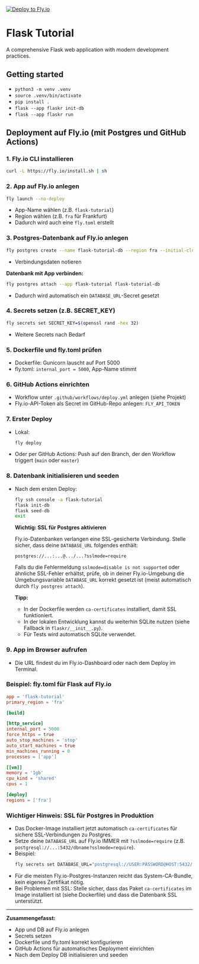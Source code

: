 [![Deploy to Fly.io](https://github.com/georggoetz/flask_tutorial/actions/workflows/deploy.yml/badge.svg)](https://github.com/georggoetz/flask_tutorial/actions/workflows/deploy.yml)

# Flask Tutorial

A comprehensive Flask web application with modern development practices.

## Getting started

* ```python3 -m venv .venv```
* ```source .venv/bin/activate```
* ```pip install .```
* ```flask --app flaskr init-db```
* ```flask --app flaskr run```

## Deployment auf Fly.io (mit Postgres und GitHub Actions)

### 1. Fly.io CLI installieren

```bash
curl -L https://fly.io/install.sh | sh
```

### 2. App auf Fly.io anlegen

```bash
fly launch --no-deploy
```
- App-Name wählen (z.B. `flask-tutorial`)
- Region wählen (z.B. `fra` für Frankfurt)
- Dadurch wird auch eine `fly.toml` erstellt

### 3. Postgres-Datenbank auf Fly.io anlegen

```bash
fly postgres create --name flask-tutorial-db --region fra --initial-cluster-size 1
```
- Verbindungsdaten notieren

**Datenbank mit App verbinden:**
```bash
fly postgres attach --app flask-tutorial flask-tutorial-db
```
- Dadurch wird automatisch ein `DATABASE_URL`-Secret gesetzt

### 4. Secrets setzen (z.B. SECRET_KEY)

```bash
fly secrets set SECRET_KEY=$(openssl rand -hex 32)
```
- Weitere Secrets nach Bedarf

### 5. Dockerfile und fly.toml prüfen
- Dockerfile: Gunicorn lauscht auf Port 5000
- fly.toml: `internal_port = 5000`, App-Name stimmt

### 6. GitHub Actions einrichten
- Workflow unter `.github/workflows/deploy.yml` anlegen (siehe Projekt)
- Fly.io-API-Token als Secret im GitHub-Repo anlegen: `FLY_API_TOKEN`

### 7. Erster Deploy
- Lokal:
  ```bash
  fly deploy
  ```
- Oder per GitHub Actions: Push auf den Branch, der den Workflow triggert (`main` oder `master`)

### 8. Datenbank initialisieren und seeden
- Nach dem ersten Deploy:
  ```bash
  fly ssh console -a flask-tutorial
  flask init-db
  flask seed-db
  exit
  ```
  
  **Wichtig: SSL für Postgres aktivieren**
  
  Fly.io-Datenbanken verlangen eine SSL-gesicherte Verbindung. Stelle sicher, dass deine `DATABASE_URL` folgendes enthält:
  
  ```
  postgres://...:...@.../...?sslmode=require
  ```
  
  Falls du die Fehlermeldung `sslmode=disable is not supported` oder ähnliche SSL-Fehler erhältst, prüfe, ob in deiner Fly.io-Umgebung die Umgebungsvariable `DATABASE_URL` korrekt gesetzt ist (meist automatisch durch `fly postgres attach`).
  
  **Tipp:**
  - In der Dockerfile werden `ca-certificates` installiert, damit SSL funktioniert.
  - In der lokalen Entwicklung kannst du weiterhin SQLite nutzen (siehe Fallback in `flaskr/__init__.py`).
  - Für Tests wird automatisch SQLite verwendet.

### 9. App im Browser aufrufen
- Die URL findest du im Fly.io-Dashboard oder nach dem Deploy im Terminal.

### Beispiel: fly.toml für Flask auf Fly.io

```toml
app = 'flask-tutorial'
primary_region = 'fra'

[build]

[http_service]
internal_port = 5000
force_https = true
auto_stop_machines = 'stop'
auto_start_machines = true
min_machines_running = 0
processes = ['app']

[[vm]]
memory = '1gb'
cpu_kind = 'shared'
cpus = 1

[deploy]
regions = ['fra']
```

### Wichtiger Hinweis: SSL für Postgres in Produktion
- Das Docker-Image installiert jetzt automatisch `ca-certificates` für sichere SSL-Verbindungen zu Postgres.
- Setze deine `DATABASE_URL` auf Fly.io IMMER mit `?sslmode=require` (z.B. `postgresql://...:5432/dbname?sslmode=require`).
- Beispiel:
  ```bash
  fly secrets set DATABASE_URL="postgresql://USER:PASSWORD@HOST:5432/DBNAME?sslmode=require"
  ```
- Für die meisten Fly.io-Postgres-Instanzen reicht das System-CA-Bundle, kein eigenes Zertifikat nötig.
- Bei Problemen mit SSL: Stelle sicher, dass das Paket `ca-certificates` im Image installiert ist (siehe Dockerfile) und dass die Datenbank SSL unterstützt.

---

**Zusammengefasst:**
- App und DB auf Fly.io anlegen
- Secrets setzen
- Dockerfile und fly.toml korrekt konfigurieren
- GitHub Actions für automatisches Deployment einrichten
- Nach dem Deploy DB initialisieren und seeden